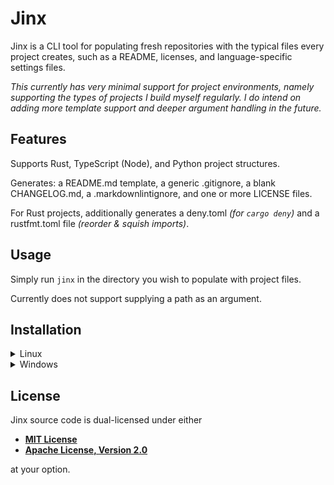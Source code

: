 # Jinx

Jinx is a CLI tool for populating fresh repositories with the typical files every project creates,
such as a README, licenses, and language-specific settings files.

*This currently has very minimal support for project environments, namely supporting the types of
projects I build myself regularly. I do intend on adding more template support and deeper argument
handling in the future.*

## Features

Supports Rust, TypeScript (Node), and Python project structures.

Generates: a README.md template, a generic .gitignore, a blank CHANGELOG.md, a .markdownlintignore,
and one or more LICENSE files.

For Rust projects, additionally generates a deny.toml *(for `cargo deny`)* and a rustfmt.toml file
*(reorder & squish imports)*.

## Usage

Simply run `jinx` in the directory you wish to populate with project files.

Currently does not support supplying a path as an argument.

## Installation

<!-- markdownlint-disable -->

<details>
  <summary>Linux</summary>

  1. Download the [latest release](https://github.com/robertwayne/jinx/releases).
  2. Extract the files with `tar --xz -xf jinx.tar.xz --directory <wherever you want>`.
  3. On most distributions, extract it into `/usr/bin` which is already part of your PATH.
  4. Grant executable permissions to the binary with `sudo chmod +x jinx`.
  5. (alternatively) You can add the binary to a different directory. Just add that location to your
     PATH so you can run it from anywhere (eg. `export PATH="$PATH/bin:$PATH"`).
  

  You're all set! Run `jinx` in a new directory or `jinx --help` to see the help file.
</details>

<details>
  <summary>Windows</summary>

  1. Download the [latest release](https://github.com/robertwayne/jinx/releases).
  2. Extract the files with [7zip](https://www.7-zip.org/) to wherever you want.
  3. Add the directory location to your PATH like so:
     1. In your search bar, type `environment variables`.
     2. Select `Edit the system environment variables`.
     3. Click `Environment Variables` near the bottom.
     4. Double-click `Path` in the `User variables for x` box.
     5. Click `New`.
     6. Type in the directory you extracted `jinx` and `.jinx-templates` to.
     7. Click `Ok`.

  You're all set! Run `jinx` in a new directory or `jinx --help` to see the help file.
</details>

<!-- markdownlint-enable -->

## License

Jinx source code is dual-licensed under either

- **[MIT License](/docs/LICENSE-MIT)**
- **[Apache License, Version 2.0](/docs/LICENSE-APACHE)**

at your option.

